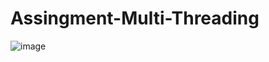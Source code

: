# Assingment-Multi-Threading

![image](https://github.com/psrana/Assingment-Multi-Threading/assets/7460892/224b1cbb-6552-4223-bdea-801880f44a78)
